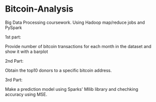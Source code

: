 # Bitcoin-Analysis
Big Data Processing coursework.
Using Hadoop map/reduce jobs and PySpark

1st part:

Provide number of bitcoin transactions for each month in the dataset and show it with a barplot

2nd Part:

Obtain the top10 donors to a specific bitcoin address.

3rd Part:

Make a prediction model using Sparks' Mllib library and chechking accuracy using MSE.
